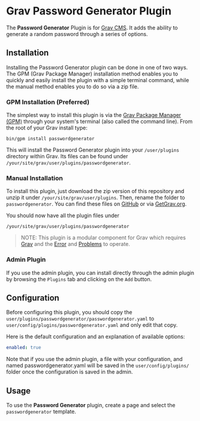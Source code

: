 # Grav Password Generator Plugin

The **Password Generator** Plugin is for [Grav CMS](http://github.com/getgrav/grav). It adds the ability to generate a random password through a series of options.

## Installation

Installing the Password Generator plugin can be done in one of two ways. The GPM (Grav Package Manager) installation method enables you to quickly and easily install the plugin with a simple terminal command, while the manual method enables you to do so via a zip file.

### GPM Installation (Preferred)

The simplest way to install this plugin is via the [Grav Package Manager (GPM)](http://learn.getgrav.org/advanced/grav-gpm) through your system's terminal (also called the command line).  From the root of your Grav install type:

    bin/gpm install passwordgenerator

This will install the Password Generator plugin into your `/user/plugins` directory within Grav. Its files can be found under `/your/site/grav/user/plugins/passwordgenerator`.

### Manual Installation

To install this plugin, just download the zip version of this repository and unzip it under `/your/site/grav/user/plugins`. Then, rename the folder to `passwordgenerator`. You can find these files on [GitHub](https://github.com/kazenojiyu/grav-plugin-passwordgenerator) or via [GetGrav.org](http://getgrav.org/downloads/plugins#extras).

You should now have all the plugin files under

    /your/site/grav/user/plugins/passwordgenerator
	
> NOTE: This plugin is a modular component for Grav which requires [Grav](http://github.com/getgrav/grav) and the [Error](https://github.com/getgrav/grav-plugin-error) and [Problems](https://github.com/getgrav/grav-plugin-problems) to operate.

### Admin Plugin

If you use the admin plugin, you can install directly through the admin plugin by browsing the `Plugins` tab and clicking on the `Add` button.

## Configuration

Before configuring this plugin, you should copy the `user/plugins/passwordgenerator/passwordgenerator.yaml` to `user/config/plugins/passwordgenerator.yaml` and only edit that copy.

Here is the default configuration and an explanation of available options:

```yaml
enabled: true
```

Note that if you use the admin plugin, a file with your configuration, and named passwordgenerator.yaml will be saved in the `user/config/plugins/` folder once the configuration is saved in the admin.

## Usage

To use the **Password Generator** plugin, create a page and select the `passwordgenerator` template.

